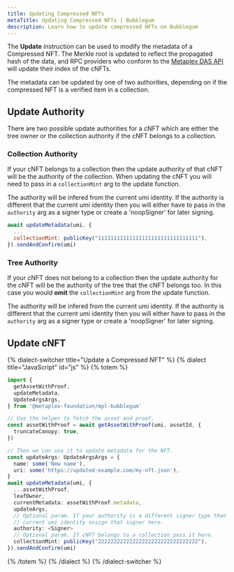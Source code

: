 ```yaml
---
title: Updating Compressed NFTs
metaTitle: Updating Compressed NFTs | Bubblegum
description: Learn how to update compressed NFTs on Bubblegum
---
```


The **Update** instruction can be used to modify the metadata of a Compressed NFT. The Merkle root is updated to reflect the propagated hash of the data, and RPC providers who conform to the [Metaplex DAS API](https://github.com/metaplex-foundation/digital-asset-standard-api) will update their index of the cNFTs.

The metadata can be updated by one of two authorities, depending on if the compressed NFT is a verified item in a collection.

## Update Authority

There are two possible update authorities for a cNFT which are either the tree owner or the collection authority if the cNFT belongs to a collection.

### Collection Authority

If your cNFT belongs to a collection then the update authority of that cNFT will be the authority of the collection. When updating the cNFT you will need to pass in a `collectionMint` arg to the update function.

The authority will be infered from the current umi identity. If the authority is different that the current umi identity then you will either have to pass in the `authority` arg as a signer type or create a 'noopSigner' for later signing.

```js
await updateMetadata(umi, {
  ...
  collectionMint: publicKey("11111111111111111111111111111111"),
}).sendAndConfirm(umi)
```

### Tree Authority

If your cNFT does not belong to a collection then the update authority for the cNFT will be the authority of the tree that the cNFT belongs too. In this case you would **omit** the `collectionMint` arg from the update function.

The authority will be infered from the current umi identity. If the authority is different that the current umi identity then you will either have to pass in the `authority` arg as a signer type or create a 'noopSigner' for later signing.

## Update cNFT

{% dialect-switcher title="Update a Compressed NFT" %}
{% dialect title="JavaScript" id="js" %}
{% totem %}

```ts
import {
  getAssetWithProof,
  updateMetadata,
  UpdateArgsArgs,
} from '@metaplex-foundation/mpl-bubblegum'

// Use the helper to fetch the asset and proof.
const assetWithProof = await getAssetWithProof(umi, assetId, {
  truncateCanopy: true,
})

// Then we can use it to update metadata for the NFT.
const updateArgs: UpdateArgsArgs = {
  name: some('New name'),
  uri: some('https://updated-example.com/my-nft.json'),
}
await updateMetadata(umi, {
  ...assetWithProof,
  leafOwner,
  currentMetadata: assetWithProof.metadata,
  updateArgs,
  // Optional param. If your authority is a different signer type than the
  // current umi identity assign that signer here. 
  authority: <Signer>
  // Optional param. If cNFT belongs to a collection pass it here.
  collectionMint: publicKey("22222222222222222222222222222222"),
}).sendAndConfirm(umi)
```

{% /totem %}
{% /dialect %}
{% /dialect-switcher %}